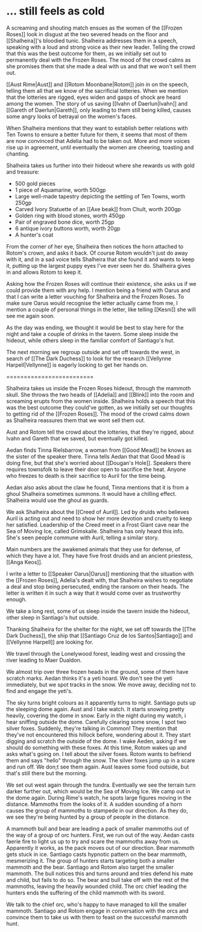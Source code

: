 # ... still feels as cold

A screaming and shouting match ensues as the women of the [[Frozen Roses]] look in disgust at the two severed heads on the floor and [[Shalheira]]'s bloodied tunic. Shalheira addresses them in a speech, speaking with a loud and strong voice as their new leader. Telling the crowd that this was the best outcome for them, as we initially set out to permanently deal with the Frozen Roses. The mood of the crowd calms as she promises them that she made a deal with us and that we won't sell them out.

[[Aust Rime|Aust]] and [[Rotom Moonbane|Rotom]] join in on the speech, telling them all that we know of the sacrificial lotteries. When we mention that the lotteries are rigged, eyes widen and gasps of shock are heard among the women. The story of us saving [[Ivahn of Daerlun|Ivahn]] and [[Gareth of Daerlun|Gareth]], only leading to them still being killed, causes some angry looks of betrayal on the women's faces.

When Shalheira mentions that they want to establish better relations with Ten Towns to ensure a better future for them, it seems that most of them are now convinced that Adelia had to be taken out. More and more voices rise up in agreement, until eventually the women are cheering, toasting and chanting.

Shalheira takes us further into their hideout where she rewards us with gold and treasure:

- 500 gold pieces
- 1 piece of Aquamarine, worth 500gp
- Large well-made tapestry depicting the settling of Ten Towns, worth 250gp
- Carved Ivory Statuette of an [[Axe beak]] from Chult, worth 200gp
- Golden ring with blood stones, worth 450gp
- Pair of engraved bone dice, worth 25gp
- 6 antique ivory buttons worth, worth 20gp
- A hunter's coat

From the corner of her eye, Shalheira then notices the horn attached to Rotom's crown, and asks it back. Of course Rotom wouldn't just do away with it, and in a sad voice tells Shalheira that she found it and wants to keep it, putting up the largest puppy eyes I've ever seen her do. Shalheira gives in and allows Rotom to keep it.

Asking how the Frozen Roses will continue their existence, she asks us if we could provide them with any help. I mention being a friend with Oarus and that I can write a letter vouching for Shalheira and the Frozen Roses. To make sure Oarus would recognise the letter actually came from me, I mention a couple of personal things in the letter, like telling [[Kesni]] she will see me again soon.

As the day was ending, we thought it would be best to stay here for the night and take a couple of drinks in the tavern. Some sleep inside the hideout, while others sleep in the familiar comfort of Santiago's hut.

The next morning we regroup outside and set off towards the west, in search of [[The Dark Duchess]] to look for the research [[Vellynne Harpell|Vellynne]] is eagerly looking to get her hands on.

=========================

Shalheira takes us inside the Frozen Roses hideout, through the mammoth skull. She throws the two heads of [[Adelia]] and [[Blink]] into the room and screaming erupts from the women inside. Shalheira holds a speech that this was the best outcome they could've gotten, as we initially set our thoughts to getting rid of the [[Frozen Roses]]. The mood of the crowd calms down as Shalheira reassures them that we wont sell them out.

Aust and Rotom tell the crowd about the lotteries, that they're rigged, about Ivahn and Gareth that we saved, but eventually got killed.

Aedan finds Tinna Rielsbarrow, a woman from [[Good Mead]] he knows as the sister of the speaker there. Tinna tells Aedan that that Good Mead is doing fine, but that she's worried about [[Dougan's Hole]]. Speakers there requires townsfolk to leave their door open to sacrifice the heat. Anyone who freezes to death is their sacrifice to Auril for the time being.

Aedan also asks about the claw he found, Tinna mentions that it is from a ghoul Shalheira sometimes summons. It would have a chilling effect. Shalheira would use the ghoul as guards.

We ask Shalheira about the [[Creed of Auril]]. Led by druids who believes Auril is acting out and need to show her more devotion and cruelty to keep her satisfied. Leadership of the Creed meet in a Frost Giant cave near the Sea of Moving Ice, called Grimskalle. Shalheira has only heard this info. She's seen people commune with Auril, telling a similar story.

Main numbers are the awakened animals that they use for defense, of which they have a lot. They have five frost druids and an ancient priestess, [[Anga Keos]].

I write a letter to [[Speaker Oarus|Oarus]] mentioning that the situation with the [[Frozen Roses]], Adelia's dealt with, that Shalheira wishes to negotiate a deal and stop being persecuted, ending the ransom on their heads. The letter is written it in such a way that it would come over as trustworthy enough.

We take a long rest, some of us sleep inside the tavern inside the hideout, other sleep in Santiago's hut outside.

Thanking Shalheira for the shelter for the night, we set off towards the [[The Dark Duchess]], the ship that [[Santiago Cruz de los Santos|Santiago]] and [[Vellynne Harpell]] are looking for.

We travel through the Lonelywood forest, leading west and crossing the river leading to Maer Dualdon.

We almost trip over three frozen heads in the ground, some of them have scratch marks. Aedan thinks it's a yeti hoard. We don't see the yeti immediately, but we spot tracks in the snow.  We move away, deciding not to find and engage the yeti's.

The sky turns bright colours as it apparently turns to night. Santiago puts up the sleeping dome again. Aust and I take watch. It starts snowing pretty heavily, covering the dome in snow. Early in the night during my watch, i hear sniffing outside the dome. Carefully clearing some snow, I spot two silver foxes. Suddenly, they're talking in Common! They mention that they've not encountered this hillock before, wondering about it. They start digging and scratch the outside of the dome. I wake Aeden, asking if we should do something with these foxes. At this time, Rotom wakes up and asks what's going on. I tell about the silver foxes. Rotom wants to befriend them and says "hello" through the snow. The silver foxes jump up in a scare and run off. We don;t see them again. Aust leaves some food outside, but that's still there but the morning. 

We set out west again through the tundra. Eventually we see the terrain turn darker further out, which would be the Sea of Moving Ice. We camp out in the dome again. During Rime's watch, he spots large figures moving in the distance. Mammoths from the looks of it. A sudden sounding of a horn causes the group of mammoths to stampede in our direction. As they do, we see they're being hunted by a group of people in the distance.

A mammoth bull and bear are leading a pack of smaller mammoths out of the way of a group of orc hunters. First, we run out of the way. Aedan casts faerie fire to light us up to try and scare the mammoths away from us. Apparently it works, as the pack moves out of our direction. Bear mammoth gets stuck in ice. Santiago casts hypnotic pattern on the bear mammoth, mesmerizing it. The group of hunters starts targeting both a smaller mammoth and the bear. Santiago and Rotom also target the smaller mammoth. The bull notices this and turns around and tries defend his mate and child, but fails to do so. The bear and bull take off with the rest of the mammoths, leaving the heavily wounded child. The orc chief leading the hunters ends the suffering of the child mammoth with its sword.

We talk to the chief orc, who's happy to have managed to kill the smaller mammoth. Santiago and Rotom engage in conversation with the orcs and convince them to take us with them to feast on the successful mammoth hunt.
